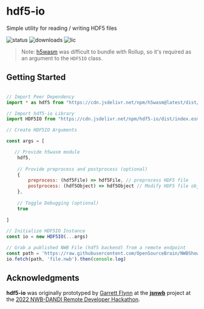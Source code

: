 # hdf5-io
Simple utility for reading / writing HDF5 files

![status](https://img.shields.io/npm/v/hdf5-io) 
![downloads](https://img.shields.io/npm/dt/hdf5-io)
![lic](https://img.shields.io/npm/l/hdf5-io)

> Note: [h5wasm](https://github.com/usnistgov/h5wasm) was difficult to bundle with Rollup, so it's required as an argument to the `HDF5IO` class.

## Getting Started

``` javascript 

// Import Peer Dependency
import * as hdf5 from "https://cdn.jsdelivr.net/npm/h5wasm@latest/dist/esm/hdf5_hl.js";

// Import hdf5-io Library
import HDF5IO from "https://cdn.jsdelivr.net/npm/hdf5-io/dist/index.esm.js";

// Create HDF5IO Arguments

const args = [

   // Provide h5wasm module
    hdf5,    
    
    // Provide preprocess and postprocess (optional)
    {
        preprocess: (hdf5File) => hdf5File, // preprocess HDF5 file
        postprocess: (hdf5Object) => hdf5Object // Modify HDF5 file object before returning
    },
    
    // Toggle Debugging (optional)
    true 
    
]

// Initialize HDF5IO Instance
const io = new HDF5IO(...args)

// Grab a published NWB File (hdf5 backend) from a remote endpoint
const path = 'https://raw.githubusercontent.com/OpenSourceBrain/NWBShowcase/master/FergusonEtAl2015/FergusonEtAl2015.nwb'
io.fetch(path, 'file.nwb').then(console.log)
```
## Acknowledgments
**hdf5-io** was originally prototyped by [Garrett Flynn](https;//github.com/garrettmflynn) at the [**jsnwb**](https;//github.com/brainsatplay/jsnwb) project at the [2022 NWB-DANDI Remote Developer Hackathon](https://neurodatawithoutborders.github.io/nwb_hackathons/HCK12_2022_Remote/).
